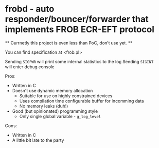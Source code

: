# frobd - auto responder/bouncer/forwarder that implements FROB ECR-EFT protocol

** Currnetly this project is even less than PoC, don't use yet. **

You can find specification at <frob.pl>

Sending `SIGPWR` will print some internal statistics to the log
Sending `SIGINT` will enter debug console

Pros:

  * Written in C
  * Doesn't use dynamic memory allocation
      * Suitable for use on highly constrained devices
      * Uses compilation time configurable buffer for incomming data
      * No memory leaks (duh!)
  * Good (but opinionated) programming style
      * Only single global variable - `g_log_level`

Cons:

  * Written in C
  * A little bit late to the party
